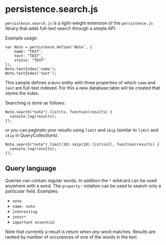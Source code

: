 persistence.search.js
==============
`persistence.search.js` is a light-weight extension of the
`persistence.js` library that adds full-text search through a simple
API.

Example usage:

    var Note = persistence.define('Note', {
        name: "TEXT",
        text: "TEXT",
        status: "TEXT"
    });
    Note.textIndex('name');
    Note.textIndex('text');

This sample defines a `Note` entity with three properties of which
`name` and `text` are full-text indexed. For this a new database table
will be created that stores the index.

Searching is done as follows:

    Note.search("note").list(tx, function(results) {
      console.log(results);
    });

or you can paginate your results using `limit` and `skip` (similar
to `limit` and `skip` in QueryCollections).

    Note.search("note").limit(10).skip(10).list(null, function(results) {
      console.log(results);
    });

Query language
--------------

Queries can contain regular words. In addition the `*` wildcard can be
used anywhere with a word. The `property:` notation can be used to
search only a particular field. Examples:

* `note`
* `name: note`
* `interesting` 
* `inter*`
* `important essential`

Note that currently a result is return when _any_ word matches.
Results are ranked by number of occurences of one of the words in the
text.
